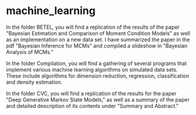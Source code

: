# machine_learning

In the folder BETEL, you will find a replication of the results of the paper "Bayesian Estimation and Comparison of Moment Condition Models" as well as an implementation on a new data set. I have summarized the paper in the pdf "Bayesian Inference for MCMs" and compiled a slideshow in "Bayesian Analysis of MCMs."

In the folder Compilation, you will find a gathering of several programs that implement various machine learning algorithms on simulated data sets. These include algorithms for dimension reduction, regression, classification and density estimation.

In the folder CVC, you will find a replication of the results for the paper "Deep Generative Markov State Models," as well as a summary of the paper and detailed description of its contents under "Summary and Abstract."
